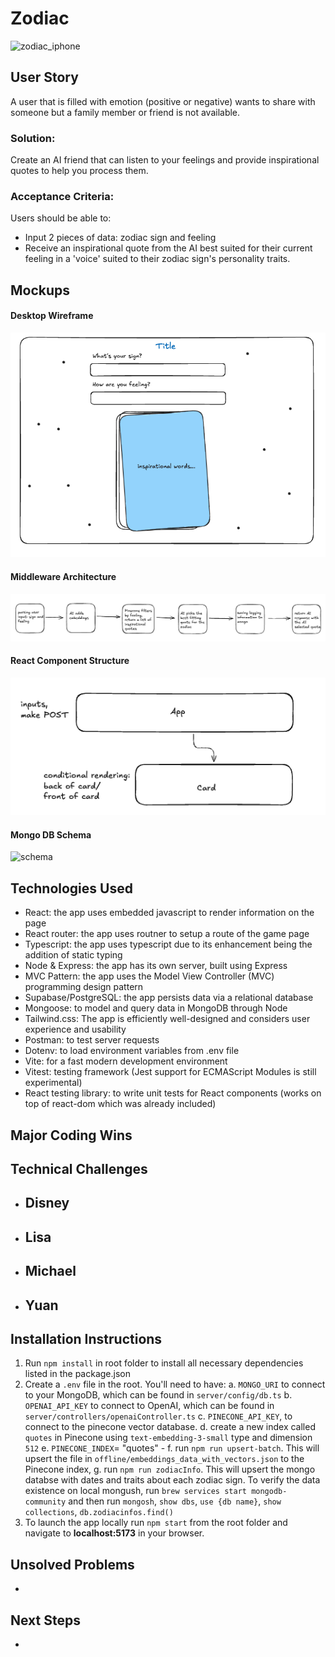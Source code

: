 # Zodiac

![zodiac_iphone]()

## User Story

A user that is filled with emotion (positive or negative) wants to share with someone but a family member or friend is not available.

### Solution:

Create an AI friend that can listen to your feelings and provide inspirational quotes to help you process them.

### Acceptance Criteria:

Users should be able to:

- Input 2 pieces of data: zodiac sign and feeling
- Receive an inspirational quote from the AI best suited for their current feeling in a 'voice' suited to their zodiac sign's personality traits.

## Mockups

#### Desktop Wireframe

![wireframe1](./assets/wireframe_desktop.png)

#### Middleware Architecture

![middleware](./assets/middleware_architecture.png)

#### React Component Structure

![components](./assets/component_structure.png)

#### Mongo DB Schema

![schema](./assets/mongo_schema.png)

## Technologies Used

- React: the app uses embedded javascript to render information on the page
- React router: the app uses routner to setup a route of the game page
- Typescript: the app uses typescript due to its enhancement being the addition of static typing
- Node & Express: the app has its own server, built using Express
- MVC Pattern: the app uses the Model View Controller (MVC) programming design pattern
- Supabase/PostgreSQL: the app persists data via a relational database
- Mongoose: to model and query data in MongoDB through Node
- Tailwind.css: The app is efficiently well-designed and considers user experience and usability
- Postman: to test server requests
- Dotenv: to load environment variables from .env file
- Vite: for a fast modern development environment
- Vitest: testing framework (Jest support for ECMAScript Modules is still experimental)
- React testing library: to write unit tests for React components (works on top of react-dom which was already included)

## Major Coding Wins

## Technical Challenges

- ## Disney
- ## Lisa
- ## Michael
- ## Yuan

## Installation Instructions

1. Run `npm install` in root folder to install all necessary dependencies listed in the package.json
2. Create a `.env` file in the root. You'll need to have:
   a. `MONGO_URI` to connect to your MongoDB, which can be found in `server/config/db.ts`
   b. `OPENAI_API_KEY` to connect to OpenAI, which can be found in `server/controllers/openaiController.ts`
   c. `PINECONE_API_KEY`, to connect to the pinecone vector database.
   d. create a new index called `quotes` in Pinecone using `text-embedding-3-small` type and dimension `512`
   e. `PINECONE_INDEX`= "quotes" -
   f. run `npm run upsert-batch`. This will upsert the file in `offline/embeddings_data_with_vectors.json` to the Pinecone index,
   g. run `npm run zodiacInfo`. This will upsert the mongo databse with dates and traits about each zodiac sign. To verify the data existence on local mongush, run `brew services start mongodb-community` and then run `mongosh`, `show dbs`, `use {db name}`, `show collections`, `db.zodiacinfos.find()`
3. To launch the app locally run `npm start` from the root folder and navigate to **localhost:5173** in your browser.

## Unsolved Problems

-

## Next Steps

-
